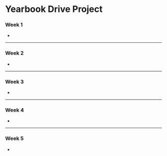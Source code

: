 # Yearbook Drive Project

### Week 1
- 

---
### Week 2
- 

---
### Week 3
- 

---
### Week 4
- 

---
### Week 5
- 
